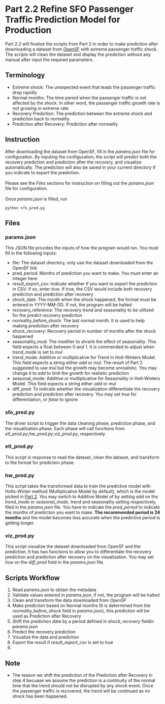# Part 2.2 Refine SFO Passenger Traffic Prediction Model for Production
Part 2.2 will finalize the scripts from Part 2 in order to make prediction after downloading a dataset from <a href="https://data.sfgov.org/Transportation/Air-Traffic-Passenger-Statistics/rkru-6vcg">OpenSF</a> with extreme passenger traffic shock. The scripts will clean the dataset and display the prediction without any manual after input the required parameters.

## Terminology
<ul>
	<li>Extreme shock: The unexpected event that leads the passenger traffic drop rapidly</li>
	<li>Normal months: The time period when the passenger traffic is not affected by the shock. In other word, the passenger traffic growth rate is not growing in extreme rate</li>
	<li>Recovery Prediction: The prediction between the extreme shock and prediction back to normality</li>
	<li>Prediction after Recovery: Prediction after normality</li>
</ul>

## Instruction
After downloading the dataset from OpenSF, fill in the <i>params.json</i> file for configuration. By inputing the configuration, the script will predict both the recovery prediction and prediction after the recovery, and visualize automatically. The prediction will also be saved in your current directory if you indicate to export the prediction.
<br><br>
Please see the <i>Files</i> sections for instruction on filling out the <i>params.json</i> file for configuration.
<br><br>
Once <i>params.json</i> is filled, run

```
python sfo_pred.py
```


## Files
### params.json
This JSON file provides the inputs of how the program would run. You must fill in the following inputs:
<ul>
	<li>file: The dataset directory, only use the dataset downloaded from the OpenSF link</li>
	<li>pred_period: Months of prediction you want to make. You must enter an integer here.</li>
	<li>result_export_csv: Indicate whether if you want to export the prediction in CSV. If so, enter <i>true</i>. If true, the CSV would include both recovery prediction and prediction after recovery</li>
	<li>shock_date: The month when the shock happened, the format must be entered in YYYY-MM-DD. If not, the program will be halted</li>
	<li>recovery_reference: The recovery trend and seasonality to be utilized for the predict recovery prediction</li>
	<li>normality_before_shock: The last normal month. It is used to help making prediction after recovery</li>
	<li>shock_recovery: Recovery period in number of months after the shock happened</li>
	<li>seasonality_mod: The modifier to shrank the effect of seasonality. This field expects a float between 0 and 1. It is commended to adjust when <i>trend_mode</i> is set to <i>mul</i></li>
	<li>trend_mode: Additive or multiplicative for Trend in Holt-Winters Model. This field expects a string either <i>add</i> or <i>mul</i>. The result of Part 2 suggested to use <i>mul</i> but the growth may become unrealistic. You may change it to <i>add</i> to limit the growth for realistic prediction</li>
	<li>seasonal_mode: Additive or multiplicative for Seasonality in Holt-Winters Model. This field expects a string either <i>add</i> or <i>mul</i></li>
	<li>diff_pred: To indicate whether the visualization differentiate the recovery prediction and prediction after recovery. You may set <i>true</i> for differentiation, or <i>false</i> to ignore</li>
</ul>

### sfo_pred.py
The driver script to trigger the data cleaning phase, prediction phase, and the visualization phase. Each phase will call functions from <i>etl_prod.py</i>,<i>hw_prod.py</i>,<i>viz_prod.py</i>, respectively.

### etl_prod.py
This script is response to read the dataset, clean the dataset, and transform to the format for prediction phase.

### hw_prod.py
This script takes the transformed data to train the predictive model with Holts-Winter method (Multiplicative Model by default), which is the model picked in [Part 2](../Part2). You may switch to Additive Model of by setting <i>add</i> on the <i>trend_mode</i> or <i>seasonal_mode</i>, trend and seasonality setting respectively, filed in the <i>params.json</i> file. You have to indicate the <i>pred_period</i> to indicate the months of prediction you want to make. <b>The recommended period is 24 months</b> and the model becomes less accurate when the predictive period is getting longer.

### viz_prod.py
This script visualize the dataset downloaded from OpenSF and the prediction. It has two functions to allow you to differentiate the recovery prediction and prediction after recovery on the visualization. You may set <i>true</i> on the <i>diff_pred</i> field in the <i>params.json</i> file.

## Scripts Workflow
<ol>
	<li>Read <i>params.json</i> to obtain the metadata</li>
	<li>Validate values entered in <i>params.json</i>, if not, the program will be halted</li>
	<li>Clean and transform the data downloaded from <i>OpenSF</i></li>
	<li>Make prediction based on Normal months (It is determined from the <i>normality_before_shock</i> field in <i>params.json</i>), this prediction will be used as Prediction after Recovery</li>
	<li>Shift the prediction date by a period defined in <i>shock_recovery</i> fieldin <i>params.json</i></li>
	<li>Predict the recovery prediction</li>
	<li>Visualize the data and prediction</li>
	<li>Export the result if <i>result_export_csv</i> is set to true</li>
	<li></li>
</ol>

## Note
<ul>
	<li>The reason we shift the prediction of the Prediction after Recovery in step 4 becuase we assume the prediction is a continuity of the normal time that the trend should not be disrupted by any shock event. Once the passenger traffic is recovered, the trend will be continued as no shock has been happened.</li>
</ul>